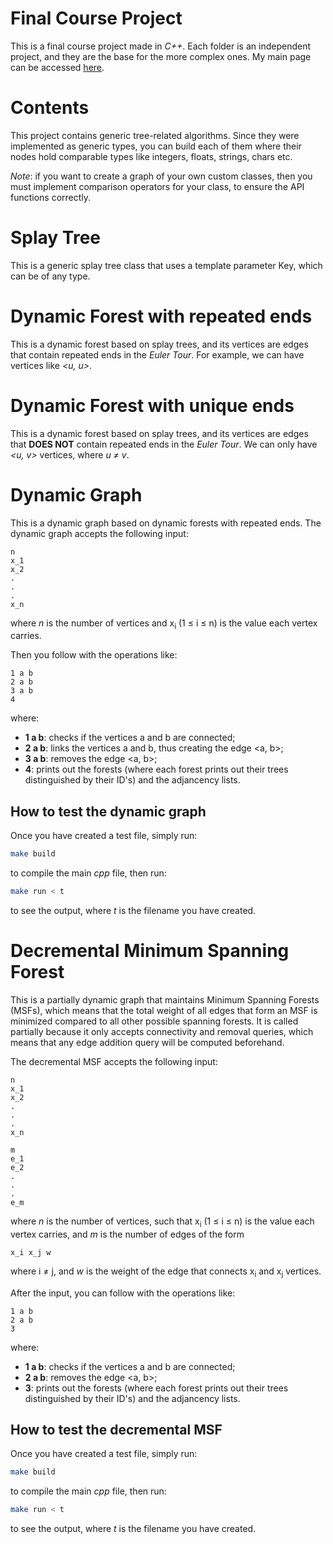 # Final Course Project

This is a final course project made in *C++*. Each folder is an independent project, and they are the base for the more complex ones. My main page can be accessed [here](https://linux.ime.usp.br/~cjinshian/).

# Contents

This project contains generic tree-related algorithms. Since they were implemented as generic types, you can build each of them where their nodes hold comparable types like integers, floats, strings, chars etc.

*Note*: if you want to create a graph of your own custom classes, then you must implement comparison operators for your class, to ensure the API functions correctly. 

# Splay Tree

This is a generic splay tree class that uses a template parameter Key, which can be of any type. 

# Dynamic Forest with repeated ends

This is a dynamic forest based on splay trees, and its vertices are edges that contain repeated ends in the *Euler Tour*. For example, we can have vertices like *<u, u>*.

# Dynamic Forest with unique ends

This is a dynamic forest based on splay trees, and its vertices are edges that **DOES NOT** contain repeated ends in the *Euler Tour*. We can only have *<u, v>* vertices, where *u &ne; v*.

# Dynamic Graph

This is a dynamic graph based on dynamic forests with repeated ends. The dynamic graph accepts the following input:

```
n
x_1
x_2
.
.
.
x_n
```

where *n* is the number of vertices and x<sub>i</sub> (1 ≤ i ≤ n) is the value each vertex carries. 

Then you follow with the operations like:
```
1 a b
2 a b
3 a b
4
```

where: 

* **1 a b**: checks if the vertices a and b are connected;
* **2 a b**: links the vertices a and b, thus creating the edge <a, b>;
* **3 a b**: removes the edge <a, b>;
* **4**: prints out the forests (where each forest prints out their trees distinguished by their ID's) and the adjancency lists.

## How to test the dynamic graph

Once you have created a test file, simply run:

```bash
make build
```

to compile the main *cpp* file, then run:

```bash
make run < t
```

to see the output, where *t* is the filename you have created.

# Decremental Minimum Spanning Forest

This is a partially dynamic graph that maintains Minimum Spanning Forests (MSFs), which means that the total weight of all edges that form an MSF is minimized compared to all other possible spanning forests. It is called partially because it only accepts connectivity and removal queries, which means that any edge addition query will be computed beforehand.  

The decremental MSF accepts the following input:

```
n
x_1
x_2
.
.
.
x_n

m
e_1
e_2
.
.
.
e_m
```

where *n* is the number of vertices, such that x<sub>i</sub> (1 ≤ i ≤ n) is the value each vertex carries, and *m* is the number of edges of the form 

```
x_i x_j w
```

where i &ne; j, and *w* is the weight of the edge that connects x<sub>i</sub> and x<sub>j</sub> vertices.

After the input, you can follow with the operations like:

```
1 a b
2 a b
3
```

where: 

* **1 a b**: checks if the vertices a and b are connected;
* **2 a b**: removes the edge <a, b>;
* **3**: prints out the forests (where each forest prints out their trees distinguished by their ID's) and the adjancency lists.

## How to test the decremental MSF

Once you have created a test file, simply run:

```bash
make build
```

to compile the main *cpp* file, then run:

```bash
make run < t
```

to see the output, where *t* is the filename you have created.

